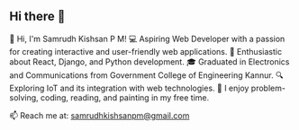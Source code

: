 ## Hi there 👋

👋 Hi, I'm Samrudh Kishsan P M!
💻 Aspiring Web Developer with a passion for creating interactive and user-friendly web applications.
🚀 Enthusiastic about React, Django, and Python development.
🎓 Graduated in Electronics and Communications from Government College of Engineering Kannur.
🔍 Exploring IoT and its integration with web technologies.
🎨 I enjoy problem-solving, coding, reading, and painting in my free time.

📫 Reach me at: samrudhkishsanpm@gmail.com

